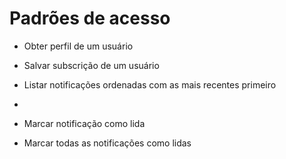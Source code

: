 # Padrões de acesso

- Obter perfil de um usuário
- Salvar subscrição de um usuário

- Listar notificações ordenadas com as mais recentes primeiro
-
- Marcar notificação como lida
- Marcar todas as notificações como lidas
